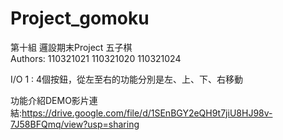 # Project_gomoku
第十組 邏設期末Project 五子棋  
Authors: 110321021 110321020 110321024  

I/O 1 : 4個按鈕，從左至右的功能分別是左、上、下、右移動

功能介紹DEMO影片連結:https://drive.google.com/file/d/1SEnBGY2eQH9t7jiU8HJ98v-7J58BFQmq/view?usp=sharing
